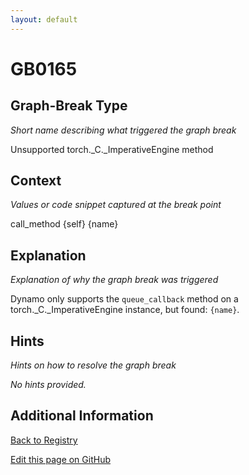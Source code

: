 ```yaml
---
layout: default
---
```

# GB0165

## Graph-Break Type
*Short name describing what triggered the graph break*

Unsupported torch._C._ImperativeEngine method

## Context
*Values or code snippet captured at the break point*

call_method {self} {name}

## Explanation
*Explanation of why the graph break was triggered*

Dynamo only supports the `queue_callback` method on a torch._C._ImperativeEngine instance, but found: `{name}`.

## Hints
*Hints on how to resolve the graph break*

*No hints provided.*


## Additional Information

<!-- ADDITIONAL INFORMATION START - Add custom information below this line -->

<!-- ADDITIONAL INFORMATION END -->

[Back to Registry](../index.html)

[Edit this page on GitHub](https://github.com/pytorch-labs/compile-graph-break-site/edit/main/docs/gb/gb0165.md)
